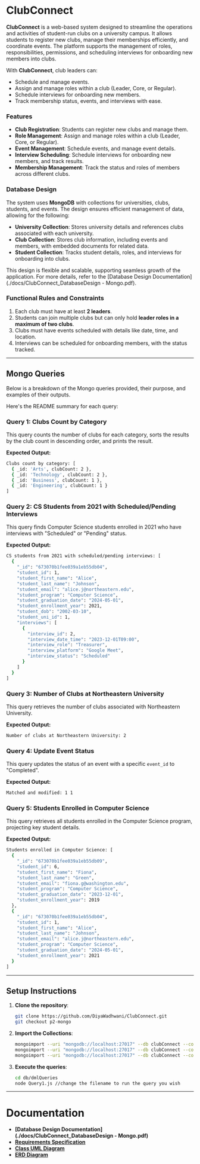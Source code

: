 # ClubConnect

**ClubConnect** is a web-based system designed to streamline the operations and activities of student-run clubs on a university campus. It allows students to register new clubs, manage their memberships efficiently, and coordinate events. The platform supports the management of roles, responsibilities, permissions, and scheduling interviews for onboarding new members into clubs.

With **ClubConnect**, club leaders can:

- Schedule and manage events.
- Assign and manage roles within a club (Leader, Core, or Regular).
- Schedule interviews for onboarding new members.
- Track membership status, events, and interviews with ease.

### Features

- **Club Registration**: Students can register new clubs and manage them.
- **Role Management**: Assign and manage roles within a club (Leader, Core, or Regular).
- **Event Management**: Schedule events, and manage event details.
- **Interview Scheduling**: Schedule interviews for onboarding new members, and track results.
- **Membership Management**: Track the status and roles of members across different clubs.

### Database Design

The system uses **MongoDB** with collections for universities, clubs, students, and events. The design ensures efficient management of data, allowing for the following:

- **University Collection**: Stores university details and references clubs associated with each university.
- **Club Collection**: Stores club information, including events and members, with embedded documents for related data.
- **Student Collection**: Tracks student details, roles, and interviews for onboarding into clubs.

This design is flexible and scalable, supporting seamless growth of the application. For more details, refer to the [Database Design Documentation](./docs/ClubConnect_DatabaseDesign - Mongo.pdf).

### Functional Rules and Constraints

1. Each club must have at least **2 leaders**.
2. Students can join multiple clubs but can only hold **leader roles in a maximum of two clubs**.
3. Clubs must have events scheduled with details like date, time, and location.
4. Interviews can be scheduled for onboarding members, with the status tracked.

---

## Mongo Queries

Below is a breakdown of the Mongo queries provided, their purpose, and examples of their outputs.

Here's the README summary for each query:

### Query 1: Clubs Count by Category

This query counts the number of clubs for each category, sorts the results by the club count in descending order, and prints the result.

**Expected Output:**

```bash
Clubs count by category: [
  { _id: 'Arts', clubCount: 2 },
  { _id: 'Technology', clubCount: 2 },
  { _id: 'Business', clubCount: 1 },
  { _id: 'Engineering', clubCount: 1 }
]
```

### Query 2: CS Students from 2021 with Scheduled/Pending Interviews

This query finds Computer Science students enrolled in 2021 who have interviews with "Scheduled" or "Pending" status.

**Expected Output:**

```bash
CS students from 2021 with scheduled/pending interviews: [
  {
    "_id": "673070b1fee039a1eb55db04",
    "student_id": 1,
    "student_first_name": "Alice",
    "student_last_name": "Johnson",
    "student_email": "alice.j@northeastern.edu",
    "student_program": "Computer Science",
    "student_graduation_date": "2024-05-01",
    "student_enrollment_year": 2021,
    "student_dob": "2002-03-10",
    "student_uni_id": 1,
    "interviews": [
      {
        "interview_id": 2,
        "interview_date_time": "2023-12-01T09:00",
        "interview_role": "Treasurer",
        "interview_platform": "Google Meet",
        "interview_status": "Scheduled"
      }
    ]
  }
]
```

### Query 3: Number of Clubs at Northeastern University

This query retrieves the number of clubs associated with Northeastern University.

**Expected Output:**

```bash
Number of clubs at Northeastern University: 2
```

### Query 4: Update Event Status

This query updates the status of an event with a specific `event_id` to "Completed".

**Expected Output:**

```bash
Matched and modified: 1 1
```

### Query 5: Students Enrolled in Computer Science

This query retrieves all students enrolled in the Computer Science program, projecting key student details.

**Expected Output:**

```bash
Students enrolled in Computer Science: [
  {
    "_id": "673070b1fee039a1eb55db09",
    "student_id": 6,
    "student_first_name": "Fiona",
    "student_last_name": "Green",
    "student_email": "fiona.g@washington.edu",
    "student_program": "Computer Science",
    "student_graduation_date": "2023-12-01",
    "student_enrollment_year": 2019
  },
  {
    "_id": "673070b1fee039a1eb55db04",
    "student_id": 1,
    "student_first_name": "Alice",
    "student_last_name": "Johnson",
    "student_email": "alice.j@northeastern.edu",
    "student_program": "Computer Science",
    "student_graduation_date": "2024-05-01",
    "student_enrollment_year": 2021
  }
]
```

---

## Setup Instructions

1. **Clone the repository**:

   ```bash
   git clone https://github.com/DiyaWadhwani/ClubConnect.git
   git checkout p2-mongo
   ```

2. **Import the Collections**:

   ```bash
   mongoimport --uri "mongodb://localhost:27017" --db clubConnect --collection club --file db/initialization/clubConnect.club.json --jsonArray
   mongoimport --uri "mongodb://localhost:27017" --db clubConnect --collection university --file db/initialization/clubConnect.university.json --jsonArray
   mongoimport --uri "mongodb://localhost:27017" --db clubConnect --collection student --file db/initialization/clubConnect.student.json --jsonArray
   ```

3. **Execute the queries**:
   ```bash
   cd db/dmlQueries
   node Query1.js //change the filename to run the query you wish
   ```

---

# Documentation

- **[Database Design Documentation](./docs/ClubConnect_DatabaseDesign - Mongo.pdf)**
- **[Requirements Specification](./docs/ClubConnect_Requirements.pdf)**
- **[Class UML Diagram](./diagrams/ClubConnect_UML.png)**
- **[ERD Diagram](./diagrams/ClubConnect_ERD.png)**
